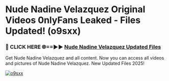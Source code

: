 # Nude Nadine Velazquez Original Videos 0nlyFans Leaked - Files Updated! (o9sxx)

<h3>🔴 CLICK HERE 🌐==►► <a href="https://tinyurl.com/5h6xmrr3" rel="nofollow">Nude Nadine Velazquez Updated Files</a></h3>

Get Nude Nadine Velazquez and all content. Now you can access all videos and pictures of Nude Nadine Velazquez. New Updated Files 2025!

[![o9sxx](https://i.imgur.com/KVD873Z.gif)](https://tinyurl.com/5h6xmrr3)

